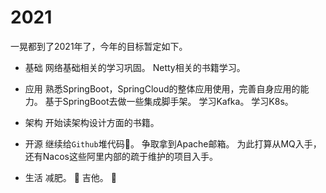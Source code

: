 # 2021
一晃都到了2021年了，今年的目标暂定如下。

- 基础
  网络基础相关的学习巩固。
  Netty相关的书籍学习。

- 应用
  熟悉SpringBoot，SpringCloud的整体应用使用，完善自身应用的能力。
  基于SpringBoot去做一些集成脚手架。
  学习Kafka。
  学习K8s。

- 架构
  开始读架构设计方面的书籍。

- 开源
  继续给`Github`堆代码:dog:。
  争取拿到Apache邮箱。
  为此打算从MQ入手，还有Nacos这些阿里内部的疏于维护的项目入手。

- 生活
  减肥。 :rocket:
  吉他。 :guitar:
